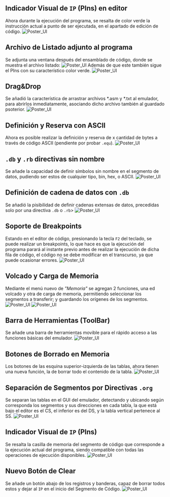 
## Indicador Visual de `IP` (PIns) en editor
Ahora durante la ejecución del programa, se resalta de color verde la instrucción actual a punto de ser ejecutada, en el apartado de edición de código.
    ![Poster_UI](https://github.com/LeoDAJM/microsex/blob/master/SRC/IMG/features/ip_code.png?raw=true)
## Archivo de Listado adjunto al programa
Se adjunta una ventana después del ensamblado de código, donde se muestra el archivo listado:
    ![Poster_UI](https://github.com/LeoDAJM/microsex/blob/master/SRC/IMG/features/lst.png?raw=true)
Además de que este también sigue el PIns con su característico color verde.
    ![Poster_UI](https://github.com/LeoDAJM/microsex/blob/master/SRC/IMG/features/ip_lst.png?raw=true)
## Drag&Drop
Se añadió la característica de arrastrar archivos *.asm y *.txt al emulador, para abrirlos inmediatamente, asociando dicho archivo también al guardado psoterior.
    ![Poster_UI](https://github.com/LeoDAJM/microsex/blob/master/SRC/IMG/features/drag_drop.png?raw=true)
## Definición y Reserva con ASCII
Ahora es posible realizar la definición y reserva de x cantidad de bytes a través de código ASCII (pendiente por probar `.equ`).
    ![Poster_UI](https://github.com/LeoDAJM/microsex/blob/master/SRC/IMG/features/ascii.png?raw=true)
## `.db` y `.rb` directivas sin nombre
Se añade la capacidad de definir símbolos sin nombre en el segmento de datos, pudiendo ser estos de cualquier tipo, bin, hex, o ASCII.
    ![Poster_UI](https://github.com/LeoDAJM/microsex/blob/master/SRC/IMG/features/no_name.png?raw=true)
## Definición de cadena de datos con `.db`
Se añadió la pisibilidad de definir cadenas extensas de datos, precedidas solo por una directiva `.db` o `.rb`>
    ![Poster_UI](https://github.com/LeoDAJM/microsex/blob/master/SRC/IMG/features/str_data.png?raw=true)
## Soporte de Breakpoints
Estando en el editor de código, presionando la tecla `F2` del teclado, se puede realizar un breakpoints, lo que hace es que la ejecución del programa parará al instante previo antes de realizar la ejecución de dicha fila de código, el código no se debe modificar en el transcurso, ya que puede ocasionar errores.
    ![Poster_UI](https://github.com/LeoDAJM/microsex/blob/master/SRC/IMG/features/bkp.png?raw=true)
## Volcado y Carga de Memoria
Mediante el menú nuevo de *"Memoria"* se agregan 2 funciones, una ed volcado y otra de carga de memoria, permitiendo seleccionar los segmentos a transferir; y guardando los orígenes de los segmentos. 
    ![Poster_UI](https://github.com/LeoDAJM/microsex/blob/master/SRC/IMG/features/mem_dump.png?raw=true)
    ![Poster_UI](https://github.com/LeoDAJM/microsex/blob/master/SRC/IMG/features/mem_load.png?raw=true)
## Barra de Herramientas (ToolBar)
Se añade una barra de herramientas movible para el rápido acceso a las funciones básicas del emulador.
    ![Poster_UI](https://github.com/LeoDAJM/microsex/blob/master/SRC/IMG/features/toolb.png?raw=true)
## Botones de Borrado en Memoria
Los botones de las esquina superior-izquierda de las tablas, ahora tienen una nueva función, la de borrar todo el contenido de la tabla.
    ![Poster_UI](https://github.com/LeoDAJM/microsex/blob/master/SRC/IMG/features/clr_mem.png?raw=true)
## Separación de Segmentos por Directivas `.org`
Se separan las tablas en el GUI del emulador, detectando y ubicando según corresponda los segmentos y sus direcciones en cada tabla, la que está bajo el editor es el CS, el inferior es del DS, y la tabla vertical pertenece al SS.
    ![Poster_UI](https://github.com/LeoDAJM/microsex/blob/master/SRC/IMG/features/seg_mem.png?raw=true)
## Indicador Visual de `IP` (PIns)
Se resalta la casilla de memoria del segmento de código que corresponde a la ejecución actual del programa, siendo compatible con todas las operaciones de ejecución disponibles.
    ![Poster_UI](https://github.com/LeoDAJM/microsex/blob/master/SRC/IMG/features/poster.png?raw=true)
## Nuevo Botón de Clear
Se añade un botón abajo de los registros y banderas, capaz de borrar todos estos y dejar al `IP` en el inicio del Segmento de Código.
    ![Poster_UI](https://github.com/LeoDAJM/microsex/blob/master/SRC/IMG/features/clr_button.png?raw=true)
